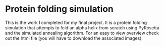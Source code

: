 # Protein folding simulation

This is the work I completed for my final project. It is a protein folding simulation that attempts to fold an alpha helix from scratch using PyRosetta and the simulated annealing algorithm. For an easy to view overview check out the html file (you will have to download the associated images).
